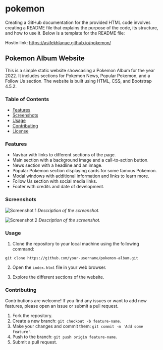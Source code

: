 # pokemon
Creating a GitHub documentation for the provided HTML code involves creating a README file that explains the purpose of the code, its structure, and how to use it. Below is a template for the README file:

Hostin link: https://asifekhlaque.github.io/pokemon/

## Pokemon Album Website

This is a simple static website showcasing a Pokemon Album for the year 2022. It includes sections for Pokemon News, Popular Pokemon, and a Follow Us section. The website is built using HTML, CSS, and Bootstrap 4.5.2.

### Table of Contents

- [Features](#features)
- [Screenshots](#screenshots)
- [Usage](#usage)
- [Contributing](#contributing)
- [License](#license)

### Features

- Navbar with links to different sections of the page.
- Main section with a background image and a call-to-action button.
- News section with a headline and an image.
- Popular Pokemon section displaying cards for some famous Pokemon.
- Modal windows with additional information and links to learn more.
- Follow Us section with social media links.
- Footer with credits and date of development.

### Screenshots

![Screenshot 1](screenshots/screenshot1.png)
*Description of the screenshot.*

![Screenshot 2](screenshots/screenshot2.png)
*Description of the screenshot.*

### Usage

1. Clone the repository to your local machine using the following command:

```
git clone https://github.com/your-username/pokemon-album.git
```

2. Open the `index.html` file in your web browser.

3. Explore the different sections of the website.

### Contributing

Contributions are welcome! If you find any issues or want to add new features, please open an issue or submit a pull request.

1. Fork the repository.
2. Create a new branch: `git checkout -b feature-name`.
3. Make your changes and commit them: `git commit -m 'Add some feature'`.
4. Push to the branch: `git push origin feature-name`.
5. Submit a pull request.
